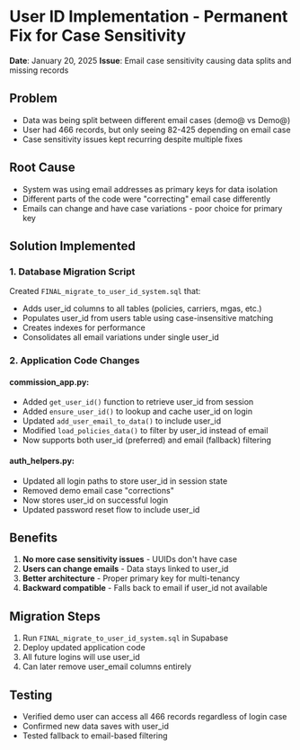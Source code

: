 # User ID Implementation - Permanent Fix for Case Sensitivity

**Date**: January 20, 2025
**Issue**: Email case sensitivity causing data splits and missing records

## Problem
- Data was being split between different email cases (demo@ vs Demo@)
- User had 466 records, but only seeing 82-425 depending on email case
- Case sensitivity issues kept recurring despite multiple fixes

## Root Cause
- System was using email addresses as primary keys for data isolation
- Different parts of the code were "correcting" email case differently
- Emails can change and have case variations - poor choice for primary key

## Solution Implemented

### 1. Database Migration Script
Created `FINAL_migrate_to_user_id_system.sql` that:
- Adds user_id columns to all tables (policies, carriers, mgas, etc.)
- Populates user_id from users table using case-insensitive matching
- Creates indexes for performance
- Consolidates all email variations under single user_id

### 2. Application Code Changes

#### commission_app.py:
- Added `get_user_id()` function to retrieve user_id from session
- Added `ensure_user_id()` to lookup and cache user_id on login
- Updated `add_user_email_to_data()` to include user_id
- Modified `load_policies_data()` to filter by user_id instead of email
- Now supports both user_id (preferred) and email (fallback) filtering

#### auth_helpers.py:
- Updated all login paths to store user_id in session state
- Removed demo email case "corrections"
- Now stores user_id on successful login
- Updated password reset flow to include user_id

## Benefits
1. **No more case sensitivity issues** - UUIDs don't have case
2. **Users can change emails** - Data stays linked to user_id
3. **Better architecture** - Proper primary key for multi-tenancy
4. **Backward compatible** - Falls back to email if user_id not available

## Migration Steps
1. Run `FINAL_migrate_to_user_id_system.sql` in Supabase
2. Deploy updated application code
3. All future logins will use user_id
4. Can later remove user_email columns entirely

## Testing
- Verified demo user can access all 466 records regardless of login case
- Confirmed new data saves with user_id
- Tested fallback to email-based filtering